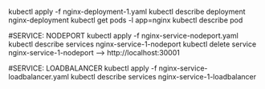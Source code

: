kubectl apply -f nginx-deployment-1.yaml
kubectl describe deployment nginx-deployment
kubectl get pods -l app=nginx
 kubectl describe pod <pod-name>


#SERVICE: NODEPORT
kubectl apply -f nginx-service-nodeport.yaml
kubectl describe services nginx-service-1-nodeport
kubectl delete service nginx-service-1-nodeport
 --> http://localhost:30001

#SERVICE: LOADBALANCER
kubectl apply -f nginx-service-loadbalancer.yaml
kubectl describe services nginx-service-1-loadbalancer